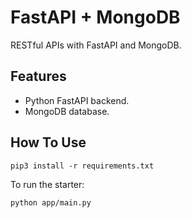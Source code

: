 # FastAPI + MongoDB

RESTful APIs with FastAPI and MongoDB. 

## Features

+ Python FastAPI backend.
+ MongoDB database.

## How To Use

```console
pip3 install -r requirements.txt
```

To run the starter:

```console
python app/main.py
```